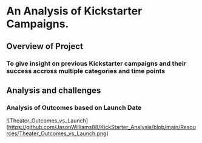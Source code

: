 # An Analysis of Kickstarter Campaigns.

## Overview of Project
### To give insight on previous Kickstarter campaigns and their success accross multiple categories and time points



## Analysis and challenges
### Analysis of Outcomes based on Launch Date
![Theater_Outcomes_vs_Launch] (https://github.com/JasonWilliams88/KickStarter_Analysis/blob/main/Resources/Theater_Outcomes_vs_Launch.png)

